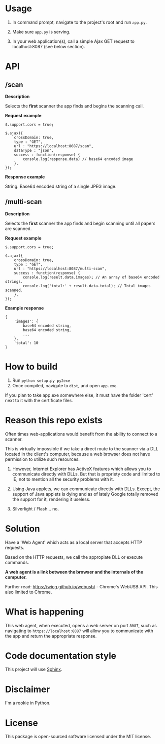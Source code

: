# Usage

1. In command prompt, navigate to the project's root and run `app.py`.

2. Make sure `app.py` is serving.

2. In your web application(s), call a simple Ajax GET request to localhost:8087 (see below section).

# API

## /scan

**Description**

Selects the **first** scanner the app finds and begins the scanning call.

**Request example**

    $.support.cors = true;

    $.ajax({
        crossDomain: true,
        type : "GET",
        url : "https://localhost:8087/scan",
        dataType : "json",
        success : function(response) {
            console.log(response.data) // base64 encoded image
        },
    });

**Response example**

String. Base64 encoded string of a single JPEG image.

## /multi-scan

**Description**

Selects the **first** scanner the app finds and begin scanning until all papers are scanned.

**Request example**

    $.support.cors = true;

    $.ajax({
        crossDomain: true,
        type : "GET",
        url : "https://localhost:8087/multi-scan",
        success : function(response) {
            console.log(result.data.images); // An array of base64 encoded strings.
            console.log('total:' + result.data.total); // Total images scanned.
        },
    });


**Example response**

    {
        'images': {
            base64 encoded string,
            base64 encoded string,
            ...
        },
        'total': 10
    }


# How to build

1. Run `python setup.py py2exe`
2. Once compiled, navigate to `dist`, and open `app.exe`.

If you plan to take app.exe somewhere else, it must have the folder 'cert' next to it 
with the certificate files.

# Reason this repo exists

Often times web-applications would benefit from the ability to connect to a scanner.

This is virtually impossible if we take a direct route to the scanner via a DLL located in 
the client's computer, because a web browser does not have permission to utilize such resources.

1. However, Internet Explorer has ActiveX features which allows you to communicate directly
with DLLs. But that is propriety code and limited to IE, not to mention all the security 
problems with it.

2. Using Java applets, we can communicate directly with DLLs. Except, the support of Java
applets is dying and as of lately Google totally removed the support for it, rendering it useless.

3. Silverlight / Flash... no.

# Solution

Have a 'Web Agent' which acts as a local server that accepts HTTP requests.

Based on the HTTP requests, we call the appropiate DLL or execute commands.

**A web agent is a link between the browser and the internals of the computer.**

Further read: https://wicg.github.io/webusb/ - Chrome's WebUSB API. This also limited to Chrome.

# What is happening

This web agent, when executed, opens a web server on port `8087`, such as navigating to
`https://localhost:8087` will allow you to communicate with the app and return the
appropriate response.

# Code documentation style

This project will use [Sphinx](https://pythonhosted.org/an_example_pypi_project/sphinx.html).

# Disclaimer

I'm a rookie in Python.

# License

This package is open-sourced software licensed under the MIT license.
